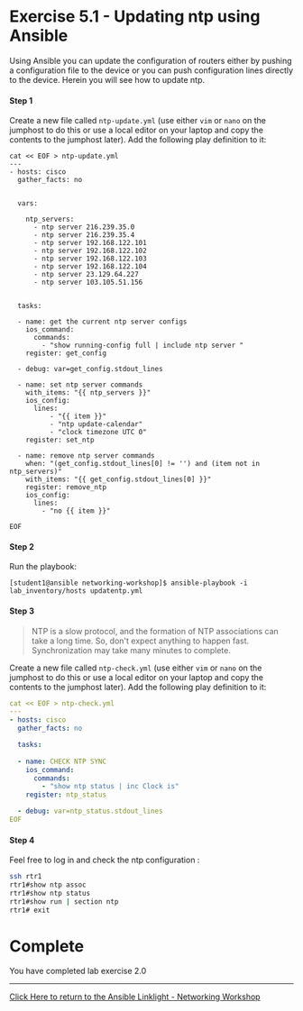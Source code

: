 # Exercise 5.1 - Updating ntp using Ansible

Using Ansible you can update the configuration of routers either by pushing a configuration file to the device or you can push configuration lines directly to the device.  Herein you will see how to update ntp.

#### Step 1

Create a new file called `ntp-update.yml` (use either `vim` or `nano` on the jumphost to do this or use a local editor on your laptop and copy the contents to the jumphost later). Add the following play definition to it:


``` 
cat << EOF > ntp-update.yml
---
- hosts: cisco
  gather_facts: no


  vars:
  
    ntp_servers:
      - ntp server 216.239.35.0
      - ntp server 216.239.35.4
      - ntp server 192.168.122.101
      - ntp server 192.168.122.102
      - ntp server 192.168.122.103
      - ntp server 192.168.122.104
      - ntp server 23.129.64.227
      - ntp server 103.105.51.156


  tasks:
  
  - name: get the current ntp server configs
    ios_command:
      commands:
        - "show running-config full | include ntp server "
    register: get_config

  - debug: var=get_config.stdout_lines

  - name: set ntp server commands
    with_items: "{{ ntp_servers }}"
    ios_config:
      lines:
          - "{{ item }}"
          - "ntp update-calendar"
          - "clock timezone UTC 0"
    register: set_ntp

  - name: remove ntp server commands
    when: "(get_config.stdout_lines[0] != '') and (item not in ntp_servers)"
    with_items: "{{ get_config.stdout_lines[0] }}"
    register: remove_ntp
    ios_config:
      lines:
        - "no {{ item }}"

EOF
```

#### Step 2

Run the playbook:

``` shell
[student1@ansible networking-workshop]$ ansible-playbook -i lab_inventory/hosts updatentp.yml
```


#### Step 3
> NTP is a slow protocol, and the formation of NTP associations can take a long time. So, don't expect anything to happen fast. Synchronization may take many minutes to complete.

Create a new file called `ntp-check.yml` (use either `vim` or `nano` on the jumphost to do this or use a local editor on your laptop and copy the contents to the jumphost later). Add the following play definition to it:


``` yaml
cat << EOF > ntp-check.yml 
---
- hosts: cisco
  gather_facts: no

  tasks:
  
  - name: CHECK NTP SYNC
    ios_command:
      commands:
        - "show ntp status | inc Clock is"
    register: ntp_status

  - debug: var=ntp_status.stdout_lines
EOF
```

#### Step 4

Feel free to log in and check the ntp configuration :

```bash
ssh rtr1
rtr1#show ntp assoc
rtr1#show ntp status
rtr1#show run | section ntp
rtr1# exit
```


# Complete

You have completed lab exercise 2.0

---
[Click Here to return to the Ansible Linklight - Networking Workshop](../../README.md)
<!--stackedit_data:
eyJoaXN0b3J5IjpbMzIzMTA0Mjg1XX0=
-->